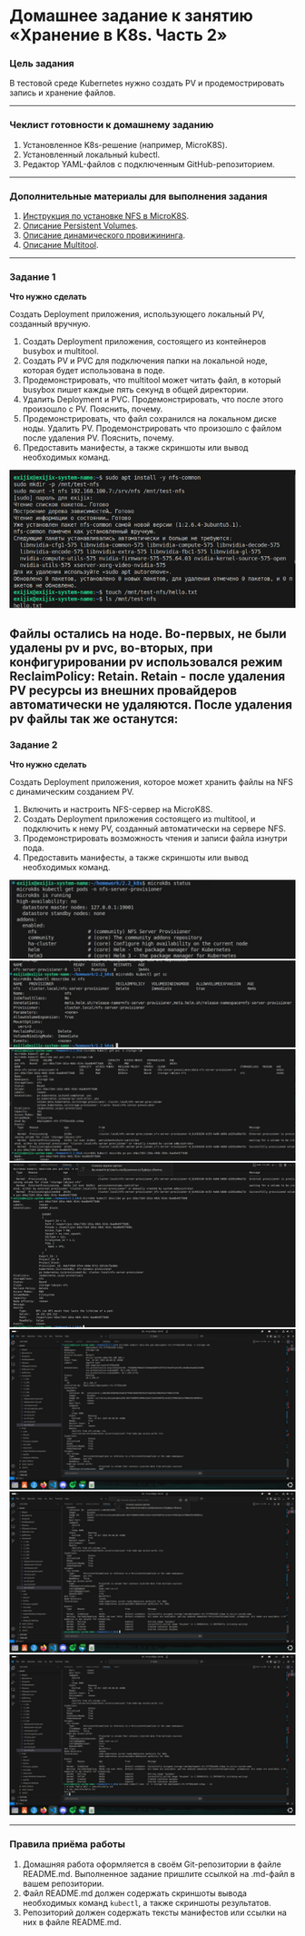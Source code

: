 # Домашнее задание к занятию «Хранение в K8s. Часть 2»

### Цель задания

В тестовой среде Kubernetes нужно создать PV и продемострировать запись и хранение файлов.

------

### Чеклист готовности к домашнему заданию

1. Установленное K8s-решение (например, MicroK8S).
2. Установленный локальный kubectl.
3. Редактор YAML-файлов с подключенным GitHub-репозиторием.

------

### Дополнительные материалы для выполнения задания

1. [Инструкция по установке NFS в MicroK8S](https://microk8s.io/docs/nfs). 
2. [Описание Persistent Volumes](https://kubernetes.io/docs/concepts/storage/persistent-volumes/). 
3. [Описание динамического провижининга](https://kubernetes.io/docs/concepts/storage/dynamic-provisioning/). 
4. [Описание Multitool](https://github.com/wbitt/Network-MultiTool).

------

### Задание 1

**Что нужно сделать**

Создать Deployment приложения, использующего локальный PV, созданный вручную.

1. Создать Deployment приложения, состоящего из контейнеров busybox и multitool.
2. Создать PV и PVC для подключения папки на локальной ноде, которая будет использована в поде.
3. Продемонстрировать, что multitool может читать файл, в который busybox пишет каждые пять секунд в общей директории. 
4. Удалить Deployment и PVC. Продемонстрировать, что после этого произошло с PV. Пояснить, почему.
5. Продемонстрировать, что файл сохранился на локальном диске ноды. Удалить PV.  Продемонстрировать что произошло с файлом после удаления PV. Пояснить, почему.
5. Предоставить манифесты, а также скриншоты или вывод необходимых команд.

![1](https://github.com/Chika1703/2.2_k8s/blob/main/img/1.jpg)

Файлы остались на ноде. Во-первых, не были удалены pv и pvc, во-вторых, при конфигурировании pv использовался режим ReclaimPolicy: Retain. Retain - после удаления PV ресурсы из внешних провайдеров автоматически не удаляются. После удаления pv файлы так же останутся:
------

### Задание 2

**Что нужно сделать**

Создать Deployment приложения, которое может хранить файлы на NFS с динамическим созданием PV.

1. Включить и настроить NFS-сервер на MicroK8S.
2. Создать Deployment приложения состоящего из multitool, и подключить к нему PV, созданный автоматически на сервере NFS.
3. Продемонстрировать возможность чтения и записи файла изнутри пода. 
4. Предоставить манифесты, а также скриншоты или вывод необходимых команд.

![1](https://github.com/Chika1703/2.2_k8s/blob/main/img/mk8s%20nfs%20enabled.jpg)
![1](https://github.com/Chika1703/2.2_k8s/blob/main/img/nfs.jpg)
![1](https://github.com/Chika1703/2.2_k8s/blob/main/img/photo_1_2025-10-14_23-07-26.jpg)
![1](https://github.com/Chika1703/2.2_k8s/blob/main/img/photo_2_2025-10-14_23-07-26.jpg)
![1](https://github.com/Chika1703/2.2_k8s/blob/main/img/photo_3_2025-10-14_23-07-26.jpg)
![1](https://github.com/Chika1703/2.2_k8s/blob/main/img/photo_4_2025-10-14_23-07-26.jpg)
![1](https://github.com/Chika1703/2.2_k8s/blob/main/img/photo_5_2025-10-14_23-07-26.jpg)

------

### Правила приёма работы

1. Домашняя работа оформляется в своём Git-репозитории в файле README.md. Выполненное задание пришлите ссылкой на .md-файл в вашем репозитории.
2. Файл README.md должен содержать скриншоты вывода необходимых команд `kubectl`, а также скриншоты результатов.
3. Репозиторий должен содержать тексты манифестов или ссылки на них в файле README.md.
